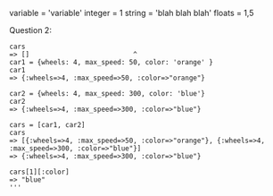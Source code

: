 variable = 'variable' 
integer = 1
string = 'blah blah blah' 
floats = 1,5

Question 2: 
```
cars
=> []                          ^
car1 = {wheels: 4, max_speed: 50, color: 'orange' }
car1
=> {:wheels=>4, :max_speed=>50, :color=>"orange"}

car2 = {wheels: 4, max_speed: 300, color: 'blue'}
car2
=> {:wheels=>4, :max_speed=>300, :color=>"blue"}

cars = [car1, car2]
cars
=> [{:wheels=>4, :max_speed=>50, :color=>"orange"}, {:wheels=>4, :max_speed=>300, :color=>"blue"}]
=> {:wheels=>4, :max_speed=>300, :color=>"blue"}

cars[1][:color]
=> "blue"
'''


